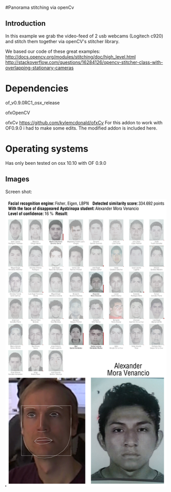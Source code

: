 #Panorama stitching via openCv

## Introduction
In this example we grab the video-feed of 2 usb webcams (Logitech c920) and stitch them together via openCV's stitcher library.

We based our code of these great examples:
<http://docs.opencv.org/modules/stitching/doc/high_level.html>
<http://stackoverflow.com/questions/16284126/opencv-stitcher-class-with-overlapping-stationary-cameras>


# Dependencies
of_v0.9.0RC1_osx_release

ofxOpenCV

ofxCv
https://github.com/kylemcdonald/ofxCv
For this addon to work with OF0.9.0 i had to make some edits.
The modified addon is included here.



# Operating systems

Has only been tested on osx 10.10 with OF 0.9.0

## Images
Screen shot:

![](https://raw.githubusercontent.com/antimodular/ofxFaceRecognizer/master/Screen_Shot.png)